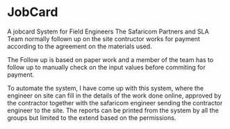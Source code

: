 # JobCard
A jobcard System for Field Engineers
The Safaricom Partners and SLA Team normally follown up on the site contructor works for payment 
according to the agreement on the materials used. 

The Follow up is based on paper work and a member of the team has to follow up to manually check 
on the input values before commiting for payment.

To automate the system, I have come up with this system, where the engineer on site can fill in
the details of the work done online, approved by the contractor together with the safaricom engineer
sending the contractor engineer to the site. 
The reports can be printed from the system by all the groups but limited to the extend based on the 
permissions.
